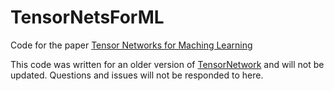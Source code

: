 # TensorNetsForML
Code for the paper [Tensor Networks for Maching Learning](https://arxiv.org/abs/1906.06329)

This code was written for an older version of [TensorNetwork](https://github.com/google/TensorNetwork) and will not be updated. Questions and issues will not be responded to here.
